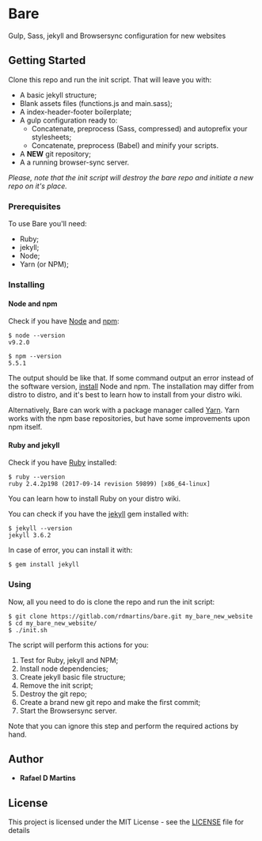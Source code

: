 # Bare

Gulp, Sass, jekyll and Browsersync configuration for new websites

## Getting Started

Clone this repo and run the init script.
That will leave you with:

* A basic jekyll structure;
* Blank assets files (functions.js and main.sass);
* A index-header-footer boilerplate;
* A gulp configuration ready to:
  * Concatenate, preprocess (Sass, compressed) and autoprefix your stylesheets;
  * Concatenate, preprocess (Babel) and minify your scripts.
* A **NEW** git repository;
* A a running browser-sync server.

*Please, note that the init script will destroy the bare repo and initiate a new repo on it's place.*

### Prerequisites

To use Bare you'll need:

* Ruby;
* jekyll;
* Node;
* Yarn (or NPM);

### Installing

#### Node and npm

Check if you have [Node](https://nodejs.org/en/) and [npm](https://www.npmjs.com/):
```
$ node --version
v9.2.0

$ npm --version
5.5.1
```
The output should be like that.
If some command output an error instead of the software version, [install](https://docs.npmjs.com/getting-started/installing-node) Node and npm.
The installation may differ from distro to distro, and it's best to learn how to install from your distro wiki.

Alternatively, Bare can work with a package manager called [Yarn](https://yarnpkg.com/en/).
Yarn works with the npm base repositories, but have some improvements upon npm itself.

#### Ruby and jekyll

Check if you have [Ruby](https://www.ruby-lang.org/en/) installed:
```
$ ruby --version
ruby 2.4.2p198 (2017-09-14 revision 59899) [x86_64-linux]
```
You can learn how to install Ruby on your distro wiki.

You can check if you have the [jekyll](https://jekyllrb.com/) gem installed with:
```
$ jekyll --version
jekyll 3.6.2
```
In case of error, you can install it with:
```
$ gem install jekyll
```

### Using

Now, all you need to do is clone the repo and run the init script:

```
$ git clone https://gitlab.com/rdmartins/bare.git my_bare_new_website
$ cd my_bare_new_website/
$ ./init.sh
```

The script will perform this actions for you:

1. Test for Ruby, jekyll and NPM;
3. Install node dependencies;
4. Create jekyll basic file structure;
5. Remove the init script;
6. Destroy the git repo;
7. Create a brand new git repo and make the first commit;
8. Start the Browsersync server.

Note that you can ignore this step and perform the required actions by hand.

## Author

* **Rafael D Martins**

## License

This project is licensed under the MIT License - see the [LICENSE](LICENSE) file for details

